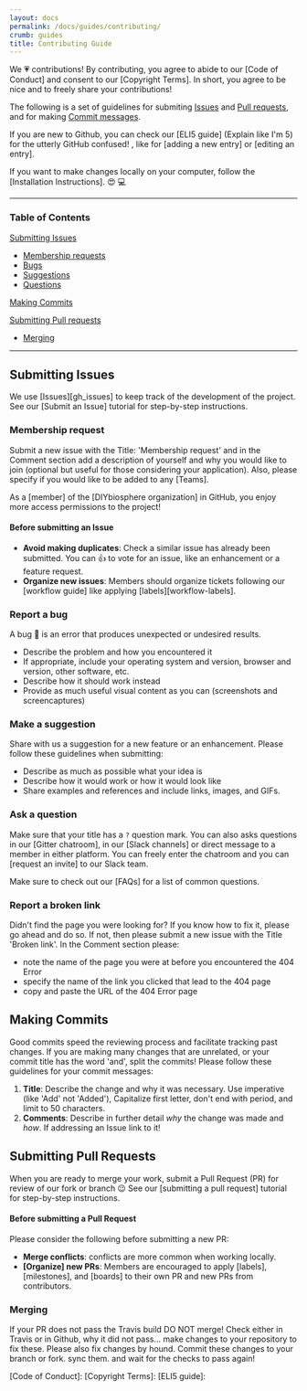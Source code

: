 ```yaml
---
layout: docs
permalink: /docs/guides/contributing/
crumb: guides
title: Contributing Guide
---
```


We :heartpulse: contributions! By contributing, you agree to abide to our [Code of Conduct] and consent to our [Copyright Terms]. In short, you agree to be nice and to freely share your contributions!

The following is a set of guidelines for submiting [Issues](#Submitting-Issues) and [Pull requests](#Submitting-Pull-Requests), and for making [Commit messages](#Making-Commits).

If you are new to Github, you can check our [ELI5 guide] (Explain like I'm 5) for the utterly GitHub confused! , like for [adding a new entry] or [editing an entry].

If you want to make changes locally on your computer, follow the [Installation Instructions]. :heart_eyes: :computer:

---

### Table of Contents

[Submitting Issues](#submitting-issues)

- [Membership requests](#membership-request)
- [Bugs](#report-a-bug)
- [Suggestions](#make-a-suggestion)
- [Questions](#ask-a-question)


[Making Commits](#making-commits)

[Submitting Pull requests](#submiting-Pull-Requests)

- [Merging]()

---

## Submitting Issues
We use [Issues][gh_issues] to keep track of the development of the project. See our [Submit an Issue] tutorial for step-by-step instructions.

### Membership request
Submit a new issue with the Title: 'Membership request' and in the Comment section add a description of yourself and why you would like to join (optional but useful for those considering your application). Also, please specify if you would like to be added to any [Teams].

As a [member] of the [DIYbiosphere organization] in GitHub, you enjoy more access permissions to the project!

#### Before submitting an Issue

- **Avoid making duplicates**: Check a similar issue has already been submitted. You can :+1: to vote for an issue, like an enhancement or a feature request.
- **Organize new issues**: Members should organize tickets following our [workflow guide] like applying [labels][workflow-labels].

### Report a bug
A bug :bug: is an error that produces unexpected or undesired results.

- Describe the problem and how you encountered it
- If appropriate, include your operating system and version, browser and version, other software, etc.
- Describe how it should work instead
- Provide as much useful visual content as you can (screenshots and screencaptures)

### Make a suggestion
Share with us a suggestion for a new feature or an enhancement. Please follow these guidelines when submitting:

- Describe as much as possible what your idea is
- Describe how it would work or how it would look like
- Share examples and references and include links, images, and GIFs.

### Ask a question
Make sure that your title has a `?` question mark. You can also asks questions in our [Gitter chatroom], in our [Slack channels] or direct message to a member in either platform. You can freely enter the chatroom and you can [request an invite] to our Slack team.

Make sure to check out our [FAQs] for a list of common questions.

### Report a broken link
Didn't find the page you were looking for? If you know how to fix it, please go ahead and do so. If not, then please submit a new issue with the Title 'Broken link'. In the Comment section please:

- note the name of the page you were at before you encountered the 404 Error
- specify the name of the link you clicked that lead to the 404 page
- copy and paste the URL of the 404 Error page

## Making Commits
Good commits speed the reviewing process and facilitate tracking past changes. If you are making many changes that are unrelated, or your commit title has the word 'and', split the commits! Please follow these guidelines for your commit messages:

1. **Title**: Describe the change and why it was necessary. Use imperative (like 'Add' not 'Added'), Capitalize first letter, don't end with period, and limit to 50 characters.
2. **Comments**: Describe in further detail _why_ the change was made and _how_. If addressing an Issue link to it!

## Submitting Pull Requests
When you are ready to merge your work, submit a Pull Request (PR) for review of our fork or branch :wink: See our [submitting a pull request] tutorial for step-by-step instructions.

#### Before submitting a Pull Request
Please consider the following before submitting a new PR:

- **Merge conflicts**: conflicts are more common when working locally.
- **[Organize] new PRs**: Members are encouraged to apply [labels], [milestones], and [boards] to their own PR and new PRs from contributors.


### Merging
If your PR does not pass the Travis build DO NOT merge! Check either in Travis or in Github, why it did not pass... make changes to your repository to fix these. Please also fix changes by hound. Commit these changes to your branch or fork. sync them. and wait for the checks to pass again!

[Code of Conduct]:
[Copyright Terms]:
[ELI5 guide]:
